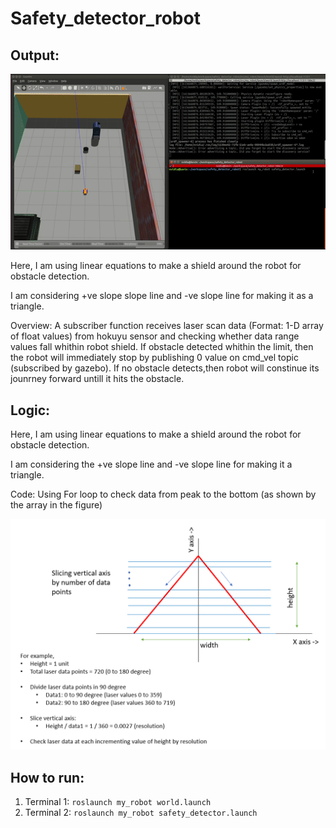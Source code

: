# Safety_detector_robot

## Output:

![output_gif](https://github.com/kvnptl/safety_detector_robot/blob/main/results/obstacle_detector_demo.gif)

Here, I am using linear equations to make a shield around the robot for obstacle detection.

I am considering +ve slope slope line and -ve slope line for making it as a triangle.

Overview: A subscriber function receives laser scan data (Format: 1-D array of float values) from hokuyu sensor and checking whether data range values fall whithin robot shield. If obstacle detected whithin the limit, then the robot will immediately stop by publishing 0 value on cmd_vel topic (subscribed by gazebo). If no obstacle detects,then robot will constinue its jounrney forward untill it hits the obstacle.

## Logic:
Here, I am using linear equations to make a shield around the robot for obstacle detection.

I am considering the +ve slope line and -ve slope line for making it a triangle.

Code: Using For loop to check data from peak to the bottom (as shown by the array in the figure)

![algo](https://github.com/kvnptl/safety_detector_robot/blob/main/results/logic_overview.png)

## How to run:

1. Terminal 1: `roslaunch my_robot world.launch`
2. Terminal 2: `roslaunch my_robot safety_detector.launch`
